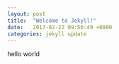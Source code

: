 ```yaml
---
layout: post
title:  "Welcome to Jekyll!"
date:   2017-02-22 09:56:49 +0800
categories: jekyll update
---
```


hello world
